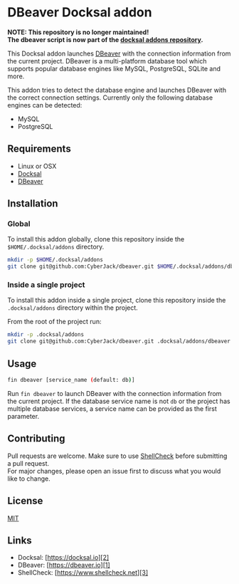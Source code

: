 # DBeaver Docksal addon

**NOTE: This repository is no longer maintained!  
The dbeaver script is now part of the [docksal addons repository](https://github.com/docksal/addons).**

This Docksal addon launches [DBeaver][1] with the connection information from the current project.
DBeaver is a multi-platform database tool which supports popular database engines like MySQL, PostgreSQL, SQLite and more. 

This addon tries to detect the database engine and launches DBeaver with the correct connection settings.
Currently only the following database engines can be detected:

* MySQL
* PostgreSQL

## Requirements

* Linux or OSX 
* [Docksal][2]
* [DBeaver][1]

## Installation

### Global

To install this addon globally, clone this repository inside the `$HOME/.docksal/addons` directory.

```bash
mkdir -p $HOME/.docksal/addons
git clone git@github.com:CyberJack/dbeaver.git $HOME/.docksal/addons/dbeaver
```

### Inside a single project

To install this addon inside a single project, clone this repository inside the `.docksal/addons` directory within the project. 

From the root of the project run:

```bash
mkdir -p .docksal/addons
git clone git@github.com:CyberJack/dbeaver.git .docksal/addons/dbeaver
```

## Usage

```bash
fin dbeaver [service_name (default: db)]
```

Run `fin dbeaver` to launch DBeaver with the connection information from the current project. If the database service name is not `db` or the project has multiple database services, a service name can be provided as the first parameter.

## Contributing
Pull requests are welcome. Make sure to use [ShellCheck][3] before submitting a pull request.  
For major changes, please open an issue first to discuss what you would like to change.

## License
[MIT](https://choosealicense.com/licenses/mit/)

## Links

* Docksal: [https://docksal.io][2]
* DBeaver: [https://dbeaver.io][1]
* ShellCheck: [https://www.shellcheck.net][3]

[1]: https://dbeaver.io
[2]: https://docksal.io
[3]: https://www.shellcheck.net

